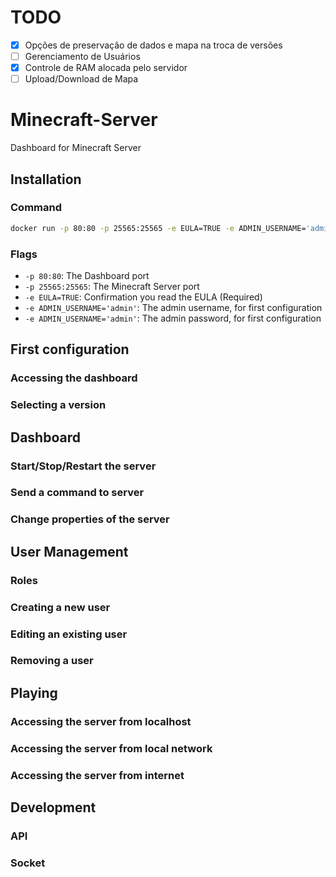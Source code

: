 # TODO

- [X] Opções de preservação de dados e mapa na troca de versões
- [ ] Gerenciamento de Usuários
- [X] Controle de RAM alocada pelo servidor
- [ ] Upload/Download de Mapa

# Minecraft-Server

Dashboard for Minecraft Server

## Installation

### Command

```bash
docker run -p 80:80 -p 25565:25565 -e EULA=TRUE -e ADMIN_USERNAME='admin' -e ADMIN_PASSWORD='changeme' Giancarl021/Minecraft-Server
```

### Flags

* ``-p 80:80``: The Dashboard port
* ``-p 25565:25565``: The Minecraft Server port
* ``-e EULA=TRUE``: Confirmation you read the EULA (Required)
* ``-e ADMIN_USERNAME='admin'``: The admin username, for first configuration
* ``-e ADMIN_USERNAME='admin'``: The admin password, for first configuration


## First configuration

### Accessing the dashboard

### Selecting a version


## Dashboard

### Start/Stop/Restart the server

### Send a command to server

### Change properties of the server


## User Management

### Roles

### Creating a new user

### Editing an existing user

### Removing a user


## Playing

### Accessing the server from localhost

### Accessing the server from local network

### Accessing the server from internet

## Development

### API

### Socket